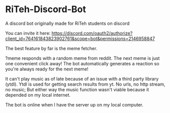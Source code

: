 # RiTeh-Discord-Bot

A discord bot originally made for RiTeh students on discord

You can invite it here: https://discord.com/oauth2/authorize?client_id=764161843823902761&scope=bot&permissions=2146958847

The best feature by far is the meme fetcher. 

?meme responds with a random meme from reddit. 
The next meme is just one convenient click away!
The bot automatically generates a reaction so you're always ready for the next meme!


It can't play music as of late because of an issue with a third party library (ytdl).
Ytdl is used for getting search results from yt.
No urls, no http stream, no music;
But either way the music function wasn't viable because it depended on my local internet.

The bot is online when I have the server up on my local computer.


